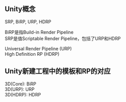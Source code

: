 ## Unity概念

SRP, BiRP, URP, HDRP<br/>

BiRP是指Build-in Render Pipeline<br/>
SRP是值Scriptable Render Pipeline，包括了URP和HDRP<br/>

Universal Render Pipeline (URP)<br/>
High Definition RP (HDRP)<br/>

## Unity新建工程中的模板和RP的对应

3D(Core): BiRP<br/>
3D(URP): URP<br/>
3D(HDRP): HDRP<br/>